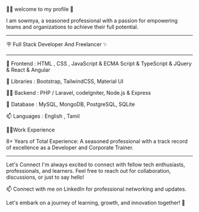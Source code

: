 👩‍💻 welcome to my profile 🫡

I am sowmya, a seasoned professional with a passion for empowering teams and organizations to achieve their full potential.
_______________________________________________________________________________________________________________________________________________________________
🪧 Full Stack Developer And Freelancer ✨
________________________________________________________________________________________________________________________________________________________________
🔭 Frontend : HTML , CSS , JavaScript & ECMA Script & TypeScript & JQuery & React & Angular

🌱 Libraries : Bootstrap, TailwindCSS, Material UI

👨‍💻 Backend : PHP / Laravel, codeIgniter, Node.js & Express

💬 Database : MySQL, MongoDB, PostgreSQL, SQLite

📫 Languages : English , Tamil

👩‍💻Work Experience

8+ Years of Total Experience: A seasoned professional with a track record of excellence as a Developer and Corporate Trainer.
_________________________________________________________________________________________________________________________________________________________________

Let's Connect
I'm always excited to connect with fellow tech enthusiasts, professionals, and learners. Feel free to reach out for collaboration, discussions, or just to say hello!

📫 Connect with me on LinkedIn for professional networking and updates.

Let's embark on a journey of learning, growth, and innovation together! 🚀
